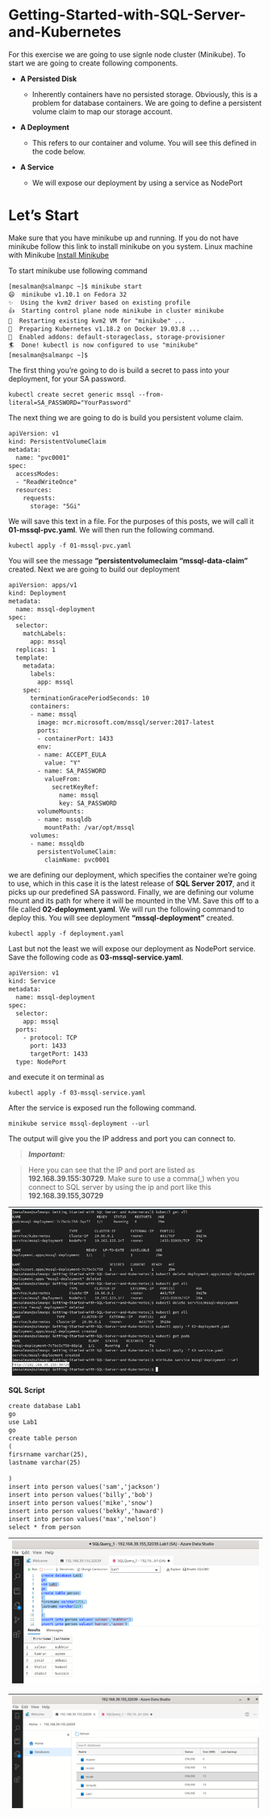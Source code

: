 # Getting-Started-with-SQL-Server-and-Kubernetes

For this exercise we are going to use signle node cluster (Minikube). To start we are going to create following components. 

- **A Persisted Disk**

	* Inherently containers have no persisted storage. Obviously, this is a problem for database containers. We are going to define a persistent volume claim to map our storage account.

- **A Deployment**

	* This refers to our container and volume. You will see this defined in the code below.

- **A Service**

	* We will expose our deployment by using a service as NodePort

# Let’s Start

Make sure that you have minikube up and running. If you do not have minikube follow this link to install minikube on you system. Linux machine with Minikube [Install Minikube](https://github.com/salman-mukhtar/setting-up-kubernetes-environment/blob/master/README.md)

To start minikube use following command


```
[mesalman@salmanpc ~]$ minikube start
😄  minikube v1.10.1 on Fedora 32
✨  Using the kvm2 driver based on existing profile
👍  Starting control plane node minikube in cluster minikube
🔄  Restarting existing kvm2 VM for "minikube" ...
🐳  Preparing Kubernetes v1.18.2 on Docker 19.03.8 ...
🌟  Enabled addons: default-storageclass, storage-provisioner
🏄  Done! kubectl is now configured to use "minikube"
[mesalman@salmanpc ~]$  
```

The first thing you’re going to do is build a secret to pass into your deployment, for your SA password.

```
kubectl create secret generic mssql --from-literal=SA_PASSWORD="YourPassword"
```

The next thing we are going to do is build you persistent volume claim.

```
apiVersion: v1 
kind: PersistentVolumeClaim 
metadata: 
  name: "pvc0001" 
spec: 
  accessModes: 
  - "ReadWriteOnce" 
  resources: 
    requests: 
      storage: "5Gi"
```

We will save this text in a file. For the purposes of this posts, we will call it **01-mssql-pvc.yaml**. We will then run the following command. 

```
kubectl apply -f 01-mssql-pvc.yaml
```

You will see the message **“persistentvolumeclaim “mssql-data-claim”** created. Next we are going to build our deployment

```
apiVersion: apps/v1
kind: Deployment
metadata:
  name: mssql-deployment
spec:
  selector:
    matchLabels:
      app: mssql
  replicas: 1
  template:
    metadata:
      labels:
        app: mssql
    spec:
      terminationGracePeriodSeconds: 10
      containers:
      - name: mssql
        image: mcr.microsoft.com/mssql/server:2017-latest
        ports:
        - containerPort: 1433
        env:
        - name: ACCEPT_EULA
          value: "Y"
        - name: SA_PASSWORD
          valueFrom:
            secretKeyRef:
              name: mssql
              key: SA_PASSWORD
        volumeMounts:
        - name: mssqldb
          mountPath: /var/opt/mssql
      volumes:
      - name: mssqldb
        persistentVolumeClaim:
          claimName: pvc0001
```

we are defining our deployment, which specifies the container we’re going to use, which in this case it is the latest release of **SQL Server 2017**, and it picks up our predefined SA password. Finally, we are defining our volume mount and its path for where it will be mounted in the VM. Save this off to a file called **02-deployment.yaml**. We will run the following command to deploy this. You will see deployment **“mssql-deployment”** created.

```
kubectl apply -f deployment.yaml
```

Last but not the least we will expose our deployment as NodePort service. Save the following code as **03-mssql-service.yaml**. 


```
apiVersion: v1
kind: Service
metadata:
  name: mssql-deployment
spec:
  selector:
    app: mssql
  ports:
    - protocol: TCP
      port: 1433
      targetPort: 1433
  type: NodePort

```

and execute it on terminal as

```
kubectl apply -f 03-mssql-service.yaml
```

After the service is exposed run the following command.

```
minikube service mssql-deployment --url
```

The output will give you the IP address and port you can connect to.

> **_Important:_**

> Here you can see that the IP and port are listed as **192.168.39.155:30729**.
> Make sure to use a comma(,) when you connect to SQL server by using the ip and port like this **192.168.39.155,30729**


| ![images/list-all-kubectl.png](images/list-all-kubectl.png) |
| ------------------------------------------------------------------- |


**SQL Script**

```
create database Lab1
go
use Lab1
go
create table person
(
firsrname varchar(25),
lastname varchar(25)

)
insert into person values('sam','jackson')
insert into person values('billy','bob')
insert into person values('mike','snow')
insert into person values('bekky','haward')
insert into person values('max','nelson')
select * from person
```

| ![images/create-db.png](images/create-db.png) |
| ------------------------------------------------------------------- |

| ![images/list-db.png](images/list-db.png) |
| ------------------------------------------------------------------- |
